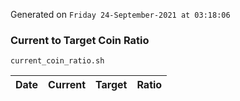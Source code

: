 Generated on `Friday 24-September-2021 at 03:18:06`

### Current to Target Coin Ratio
`current_coin_ratio.sh`

Date|Current|Target|Ratio
---|---|---|---
